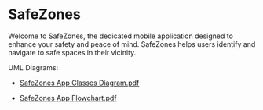 # SafeZones

Welcome to SafeZones, the dedicated mobile application designed to enhance your safety and peace of mind. SafeZones helps users identify and navigate to safe spaces in their vicinity. 

UML Diagrams: 

- [SafeZones App Classes Diagram.pdf](https://github.com/user-attachments/files/15827085/SafeZones.App-1.pdf)

- [SafeZones App Flowchart.pdf](https://github.com/user-attachments/files/15827097/Flowchart.1.pdf)
